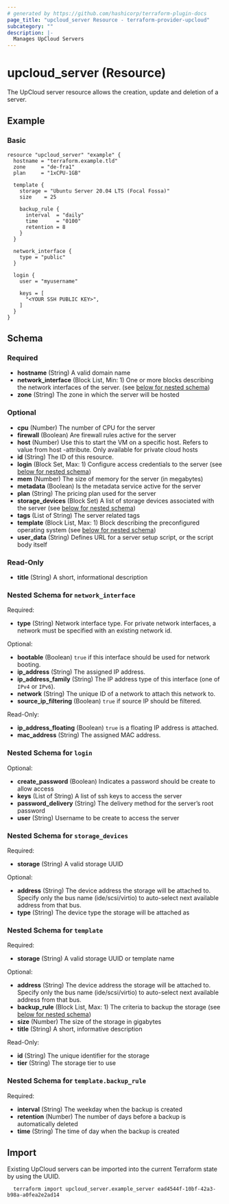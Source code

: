 ```yaml
---
# generated by https://github.com/hashicorp/terraform-plugin-docs
page_title: "upcloud_server Resource - terraform-provider-upcloud"
subcategory: ""
description: |-
  Manages UpCloud Servers
---
```


# upcloud_server (Resource)

The UpCloud server resource allows the creation, update and deletion of a
server.

## Example

### Basic

```hcl
resource "upcloud_server" "example" {
  hostname = "terraform.example.tld"
  zone     = "de-fra1"
  plan     = "1xCPU-1GB"

  template {
    storage = "Ubuntu Server 20.04 LTS (Focal Fossa)"
    size    = 25

    backup_rule {
      interval  = "daily"
      time      = "0100"
      retention = 8
    }
  }

  network_interface {
    type = "public"
  }

  login {
    user = "myusername"

    keys = [
      "<YOUR SSH PUBLIC KEY>",
    ]
  }
}
```

<!-- schema generated by tfplugindocs -->
## Schema

### Required

- **hostname** (String) A valid domain name
- **network_interface** (Block List, Min: 1) One or more blocks describing the network interfaces of the server. (see [below for nested schema](#nestedblock--network_interface))
- **zone** (String) The zone in which the server will be hosted

### Optional

- **cpu** (Number) The number of CPU for the server
- **firewall** (Boolean) Are firewall rules active for the server
- **host** (Number) Use this to start the VM on a specific host. Refers to value from host -attribute. Only available for private cloud hosts
- **id** (String) The ID of this resource.
- **login** (Block Set, Max: 1) Configure access credentials to the server (see [below for nested schema](#nestedblock--login))
- **mem** (Number) The size of memory for the server (in megabytes)
- **metadata** (Boolean) Is the metadata service active for the server
- **plan** (String) The pricing plan used for the server
- **storage_devices** (Block Set) A list of storage devices associated with the server (see [below for nested schema](#nestedblock--storage_devices))
- **tags** (List of String) The server related tags
- **template** (Block List, Max: 1) Block describing the preconfigured operating system (see [below for nested schema](#nestedblock--template))
- **user_data** (String) Defines URL for a server setup script, or the script body itself

### Read-Only

- **title** (String) A short, informational description

<a id="nestedblock--network_interface"></a>
### Nested Schema for `network_interface`

Required:

- **type** (String) Network interface type. For private network interfaces, a network must be specified with an existing network id.

Optional:

- **bootable** (Boolean) `true` if this interface should be used for network booting.
- **ip_address** (String) The assigned IP address.
- **ip_address_family** (String) The IP address type of this interface (one of `IPv4` or `IPv6`).
- **network** (String) The unique ID of a network to attach this network to.
- **source_ip_filtering** (Boolean) `true` if source IP should be filtered.

Read-Only:

- **ip_address_floating** (Boolean) `true` is a floating IP address is attached.
- **mac_address** (String) The assigned MAC address.


<a id="nestedblock--login"></a>
### Nested Schema for `login`

Optional:

- **create_password** (Boolean) Indicates a password should be create to allow access
- **keys** (List of String) A list of ssh keys to access the server
- **password_delivery** (String) The delivery method for the server’s root password
- **user** (String) Username to be create to access the server


<a id="nestedblock--storage_devices"></a>
### Nested Schema for `storage_devices`

Required:

- **storage** (String) A valid storage UUID

Optional:

- **address** (String) The device address the storage will be attached to. Specify only the bus name (ide/scsi/virtio) to auto-select next available address from that bus.
- **type** (String) The device type the storage will be attached as


<a id="nestedblock--template"></a>
### Nested Schema for `template`

Required:

- **storage** (String) A valid storage UUID or template name

Optional:

- **address** (String) The device address the storage will be attached to. Specify only the bus name (ide/scsi/virtio) to auto-select next available address from that bus.
- **backup_rule** (Block List, Max: 1) The criteria to backup the storage (see [below for nested schema](#nestedblock--template--backup_rule))
- **size** (Number) The size of the storage in gigabytes
- **title** (String) A short, informative description

Read-Only:

- **id** (String) The unique identifier for the storage
- **tier** (String) The storage tier to use

<a id="nestedblock--template--backup_rule"></a>
### Nested Schema for `template.backup_rule`

Required:

- **interval** (String) The weekday when the backup is created
- **retention** (Number) The number of days before a backup is automatically deleted
- **time** (String) The time of day when the backup is created

## Import

Existing UpCloud servers can be imported into the current Terraform state
by using the UUID.

```hcl
  terraform import upcloud_server.example_server ead4544f-10bf-42a3-b98a-a0fea2e2ad14
```
